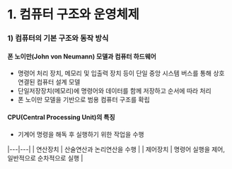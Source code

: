 # 1. 컴퓨터 구조와 운영체제

### 1) 컴퓨터의 기본 구조와 동작 방식
#### 폰 노이만(John von Neumann) 모델과 컴퓨터 하드웨어
- 명령어 처리 장치, 메모리 및 입출력 장치 등이 단일 중앙 시스템 버스를 통해
상호 연결된 컴퓨터 설계 모델
- 단일저장장치(메모리)에 명령어와 데이터를 함께 저장하고 순서에 따라 처리
- 폰 노이만 모델을 기반으로 범용 컴퓨터 구조를 확립

#### CPU(Central Processing Unit)의 특징
- 기계어 명령을 해독 후 실행하기 위한 작업을 수행

|---|---|
| 연산장치 | 산술연산과 논리연산을 수행 |
| 제어장치 | 명령어 실행을 제어, 일반적으로 순차적으로 실행 |
